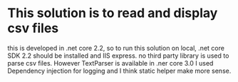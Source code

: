 # This solution is to read and display csv files
this is developed in .net core 2.2, so to run this solution on local, .net core SDK 2.2 should be installed and IIS express.
no third party library is used to parse csv files. However TextParser is available in .ner core 3.0
I used Dependency injection for logging and I think static helper make more sense.

